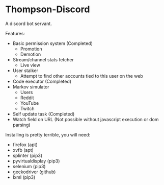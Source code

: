 Thompson-Discord
=====

A discord bot servant.

Features:
- Basic permission system (Completed)
  - Promotion
  - Demotion
- Stream/channel stats fetcher
  - Live view
- User stalker
  - Attempt to find other accounts tied to this user on the web
- Code executor (Completed)
- Markov simulator
  - Users
  - Reddit
  - YouTube
  - Twitch
- Self update task (Completed)
- Watch field on URL (Not possible without javascript execution or dom parsing)

Installing is pretty terrible, you will need:
- firefox (apt)
- xvfb (apt)
- splinter (pip3)
- pyvirtualdisplay (pip3)
- selenium (pip3)
- geckodriver (github)
- lxml (pip3)
